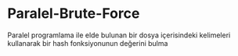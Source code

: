 # Paralel-Brute-Force
Paralel programlama ile elde bulunan bir dosya içerisindeki kelimeleri kullanarak bir hash fonksiyonunun değerini bulma
